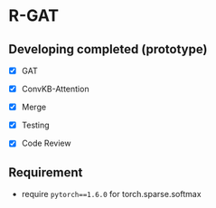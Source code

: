 # R-GAT
## Developing completed (prototype)
- [x] GAT
- [x] ConvKB-Attention
- [x] Merge
- [x] Testing
- [x] Code Review


## Requirement
- require `pytorch==1.6.0` for torch.sparse.softmax
